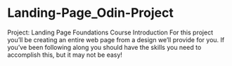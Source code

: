 # Landing-Page_Odin-Project

Project: Landing Page
Foundations Course
Introduction
For this project you’ll be creating an entire web page from a design we’ll provide for you. If you’ve been following along you should have the skills you need to accomplish this, but it may not be easy!
